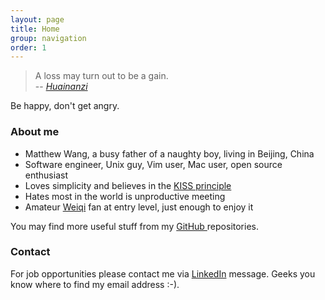 ```yaml
---
layout: page
title: Home
group: navigation
order: 1
---
```


> A loss may turn out to be a gain.<br>
> -- _[Huainanzi](https://en.wikipedia.org/wiki/Huainanzi)_

Be happy, don't get angry.

### About me

- Matthew Wang, a busy father of a naughty boy, living in Beijing, China
- Software engineer, Unix guy, Vim user, Mac user, open source enthusiast
- Loves simplicity and believes in the [KISS principle](https://en.wikipedia.org/wiki/KISS_principle)
- Hates most in the world is unproductive meeting
- Amateur [Weiqi](http://en.wikipedia.org/wiki/Weiqi) fan at entry level, just enough to enjoy it

You may find more useful stuff from my [GitHub ](https://github.com/ymattw/)
repositories.

### Contact

For job opportunities please contact me via
[LinkedIn](https://www.linkedin.com/in/ymattw) message. Geeks you know where to
find my email address :-).

